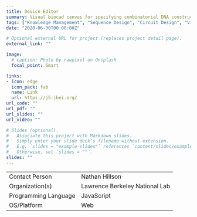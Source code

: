 ```yaml
---
title: Device Editor
summary: Visual biocad canvas for specifying combinatorial DNA constructs for fabrication
tags: ["Knowledge Management", "Sequence Design", "Circuit Design", "Visualization", "SBOL Visual", "SBOL1 Import", "SBOL1 Export"]
date: "2020-06-30T00:00:00Z"

# Optional external URL for project (replaces project detail page).
external_link: ""

image:
  # caption: Photo by rawpixel on Unsplash
  focal_point: Smart

links:
- icon: edge
  icon_pack: fab
  name: Link
  url: https://j5.jbei.org/
url_code: ""
url_pdf: ""
url_slides: ""
url_video: ""

# Slides (optional).
#   Associate this project with Markdown slides.
#   Simply enter your slide deck's filename without extension.
#   E.g. `slides = "example-slides"` references `content/slides/example-slides.md`.
#   Otherwise, set `slides = ""`.
slides: ""
---
```




| | |
| ---| ---|
| Contact Person | Nathan Hillson |
| Organization(s) | Lawrence Berkeley National Lab |
| Programming Language | JavaScript |
| OS/Platform | Web |